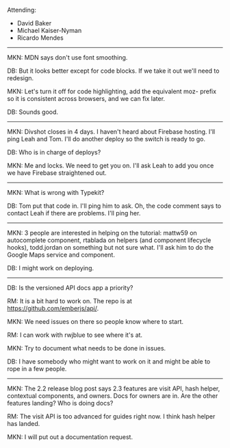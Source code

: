 Attending:

* David Baker
* Michael Kaiser-Nyman
* Ricardo Mendes

---

MKN: MDN says don't use font smoothing.

DB: But it looks better except for code blocks. If we take it out we'll need to redesign.

MKN: Let's turn it off for code highlighting, add the equivalent moz- prefix so it is consistent across browsers, and we can fix later.

DB: Sounds good.

---

MKN: Divshot closes in 4 days. I haven't heard about Firebase hosting. I'll ping Leah and Tom. I'll do another deploy so the switch is ready to go.

DB: Who is in charge of deploys?

MKN: Me and locks. We need to get you on. I'll ask Leah to add you once we have Firebase straightened out.

---

MKN: What is wrong with Typekit?

DB: Tom put that code in. I'll ping him to ask. Oh, the code comment says to contact Leah if there are problems. I'll ping her.

---

MKN: 3 people are interested in helping on the tutorial: mattw59 on autocomplete component, rtablada on helpers (and component lifecycle hooks), todd.jordan on something but not sure what. I'll ask him to do the Google Maps service and component.

DB: I might work on deploying.

---

DB: Is the versioned API docs app a priority?

RM: It is a bit hard to work on. The repo is at https://github.com/emberjs/api/.

MKN: We need issues on there so people know where to start.

RM: I can work with rwjblue to see where it's at.

MKN: Try to document what needs to be done in issues.

DB: I have somebody who might want to work on it and might be able to rope in a few people.

---

MKN: The 2.2 release blog post says 2.3 features are visit API, hash helper, contextual components, and owners. Docs for owners are in. Are the other features landing? Who is doing docs?

RM: The visit API is too advanced for guides right now. I think hash helper has landed.

MKN: I will put out a documentation request.
